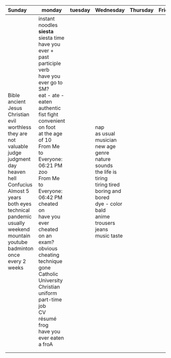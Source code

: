 





| Sunday                                                       | monday                                                       | tuesday | Wednesday                                                    | Thursday | Friday | Saturday |
| :----------------------------------------------------------- | ------------------------------------------------------------ | ------- | ------------------------------------------------------------ | -------- | ------ | -------- |
| Bible<br/>ancient<br/>Jesus<br/>Christian<br/>evil<br/>worthless<br/>they are not valuable<br/>judge<br/>judgment day<br/>heaven<br/>hell<br/>Confucius<br/>Almost 5 years<br/>both eyes<br/>technical<br/>pandemic<br/>usually<br/>weekend<br/>mountain<br/>youtube<br/>badminton<br/>once every 2 weeks | instant noodles<br/>**siesta**<br/>siesta time<br/>have you ever + past participle verb<br/>have you ever go to SM?<br/>eat - ate - eaten<br/>authentic<br/>fist fight<br/>convenient<br/>on foot<br/>at the age of 10<br/>From Me to Everyone:  06:21 PM<br/>zoo<br/>From Me to Everyone:  06:42 PM<br/>cheated on<br/>have you ever cheated on an exam?<br/>obvious cheating technique<br/>gone<br/>Catholic University<br/>Christian<br/>uniform<br/>part-time job<br/>CV<br/>résumé<br/>frog<br/>have you ever eaten a froA |         | nap<br/>as usual<br/>musician<br/>new age<br/>genre<br/>nature sounds<br/>the life is tiring<br/>tiring tired<br/>boring and bored<br/>dye - color<br/>bald<br/>anime<br/>trousers<br/>jeans<br/>music taste |          |        |          |
|                                                              |                                                              |         |                                                              |          |        |          |
|                                                              |                                                              |         |                                                              |          |        |          |

